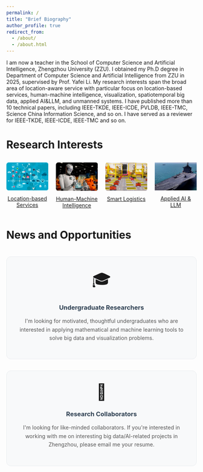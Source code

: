 ```yaml
---
permalink: /
title: "Brief Biography"
author_profile: true
redirect_from: 
  - /about/
  - /about.html
---
```


I am now a teacher in the School of Computer Science and Artificial Intelligence, Zhengzhou University (ZZU). I obtained my Ph.D degree in Department of Computer Science and Artificial Intelligence from ZZU in 2025, supervised by Prof. Yafei Li. My research interests span the broad area of location-aware service with particular focus on location-based services, human-machine intelligence, visualization, spatiotemporal big data, applied AI&LLM, and unmanned systems. I have published more than 10 technical papers, including IEEE-TKDE, IEEE-ICDE, PVLDB, IEEE-TMC, Science China Information Science, and so on. I have served as a reviewer for IEEE-TKDE, IEEE-ICDE, IEEE-TMC and so on.


Research Interests
======
<div class="image-grid" style="display: grid; grid-template-columns: repeat(4, 1fr); gap: 20px; text-align: center; margin: 30px 0;">
  <div class="image-item">
    <a href="https://www.businessnewsdaily.com/5386-location-based-services.html" target="_blank">
      <img src="/images/local_based.png" alt="Location-based Services" style="width: 100%; max-width: 180px; height: auto;">
    </a>
    <p style="margin-top: 10px;">
      <a href="https://www.businessnewsdaily.com/5386-location-based-services.html" target="_blank">Location-based Services</a>
    </p>
  </div>
  
  <div class="image-item">
    <a href="https://hbr.org/2018/07/collaborative-intelligence-humans-and-ai-are-joining-forces" target="_blank">
      <img src="/images/human.png" alt="Human-Machine Intelligence" style="width: 100%; max-width: 180px; height: auto;">
    </a>
    <p style="margin-top: 10px;">
      <a href="https://hbr.org/2018/07/collaborative-intelligence-humans-and-ai-are-joining-forces" target="_blank">Human-Machine Intelligence</a>
    </p>
  </div>
  
  <div class="image-item">
    <a href="https://isl-group.eu/en/logistic-solutions/intelligent-logistic-solutions/" target="_blank">
      <img src="/images/smart_log.png" alt="Visualization" style="width: 100%; max-width: 180px; height: auto;">
    </a>
    <p style="margin-top: 10px;">
      <a href="https://isl-group.eu/en/logistic-solutions/intelligent-logistic-solutions/" target="_blank">Smart Logistics</a>
    </p>
  </div>
  
  <div class="image-item">
    <a href="https://www.appliedai.de/en/solutions-services/ai-individual-solutions/large-language-models/" target="_blank">
      <img src="/images/wuren.png" alt="Applied AI & LLM" style="width: 100%; max-width: 180px; height: auto;">
    </a>
    <p style="margin-top: 10px;">
      <a href="https://www.appliedai.de/en/solutions-services/ai-individual-solutions/large-language-models/" target="_blank">Applied AI & LLM</a>
    </p>
  </div>
</div>


News and Opportunities
======
<div class="opportunities-grid" style="display: grid; grid-template-columns: repeat(auto-fit, minmax(300px, 1fr)); gap: 30px; margin: 40px 0;">
  <div style="background: #f8f9fa; padding: 30px; border-radius: 12px; border: 1px solid #e9ecef; text-align: center; transition: transform 0.3s ease;">
    <div style="font-size: 3em; margin-bottom: 20px;">🎓</div>
    <h3 style="color: #2c3e50; margin-bottom: 15px;">Undergraduate Researchers</h3>
    <p style="color: #555; line-height: 1.6;">
      I'm looking for motivated, thoughtful undergraduates who are interested in applying mathematical and machine learning tools to solve big data and visualization problems.
    </p>
  </div>

  <div style="background: #f8f9fa; padding: 30px; border-radius: 12px; border: 1px solid #e9ecef; text-align: center; transition: transform 0.3s ease;">
    <div style="font-size: 3em; margin-bottom: 20px;">🤝</div>
    <h3 style="color: #2c3e50; margin-bottom: 15px;">Research Collaborators</h3>
    <p style="color: #555; line-height: 1.6;">
      I'm looking for like-minded collaborators. If you're interested in working with me on interesting big data/AI-related projects in Zhengzhou, please email me your resume.
    </p>
  </div>
</div>
